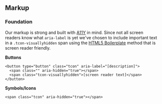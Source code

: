 ## Markup

### Foundation

Our markup is strong and built with [A11Y](http://a11yproject.com) in mind. Since not all screen readers know what ``aria-label`` is yet
we've chosen to include important text in a ``.tcon-visuallyhidden`` span using the [HTML5 Boilerplate](https://github.com/h5bp/html5-boilerplate/blob/master/dist/css/main.css#L133-L142) method that is screen reader friendly.

**Buttons**
```markup
<button type="button" class="tcon" aria-label="[description]">
  <span class="" aria-hidden="true"></span>
  <span class="tcon-visuallyhidden">[screen reader text]</span>
</button>
```

**Symbols/Icons**
```markup
<span class="tcon" aria-hidden="true"></span>
```